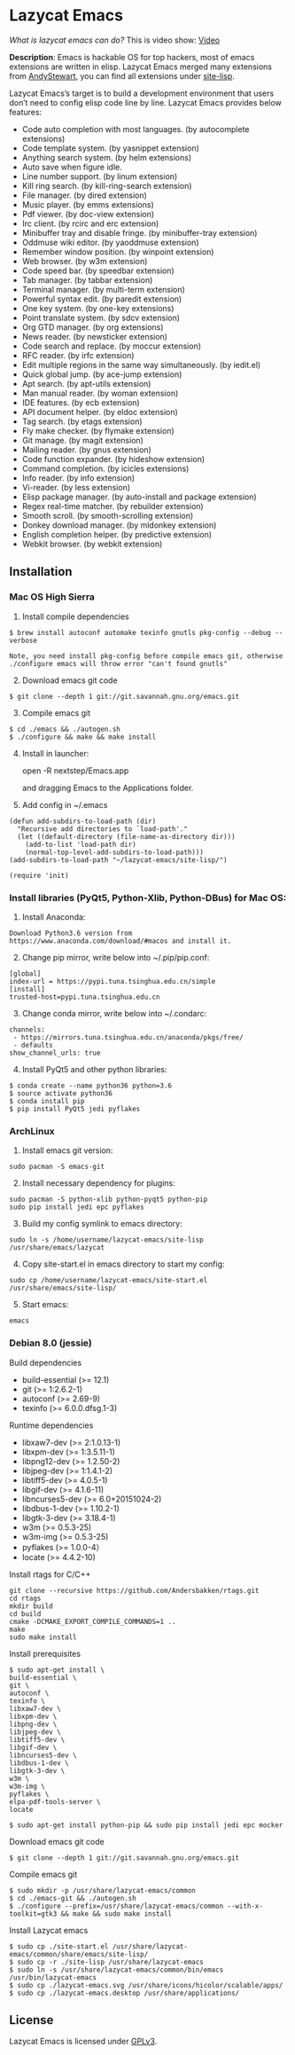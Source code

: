 # Lazycat Emacs

*What is lazycat emacs can do?*
This is video show: [Video](https://www.youtube.com/watch?v=ZA3uuflGtk8)

**Description**:
Emacs is hackable OS for top hackers, most of emacs extensions are written in elisp.
Lazycat Emacs merged many extensions from [AndyStewart](http://www.emacswiki.org/emacs/AndyStewart),
you can find all extensions under [site-lisp](https://github.com/manateelazycat/lazycat-emacs/tree/master/site-lisp).

Lazycat Emacs’s target is to build a development environment that users don’t need to config elisp code line by line.
Lazycat Emacs provides below features:

- Code auto completion with most languages. (by autocomplete extensions)
- Code template system. (by yasnippet extension)
- Anything search system. (by helm extensions)
- Auto save when figure idle.
- Line number support. (by linum extension)
- Kill ring search. (by kill-ring-search extension)
- File manager. (by dired extension)
- Music player. (by emms extensions)
- Pdf viewer. (by doc-view extension)
- Irc client. (by rcirc and erc extension)
- Minibuffer tray and disable fringe. (by minibuffer-tray extension)
- Oddmuse wiki editor. (by yaoddmuse extension)
- Remember window position. (by winpoint extension)
- Web browser. (by w3m extension)
- Code speed bar. (by speedbar extension)
- Tab manager. (by tabbar extension)
- Terminal manager. (by multi-term extension)
- Powerful syntax edit. (by paredit extension)
- One key system. (by one-key extensions)
- Point translate system. (by sdcv extension)
- Org GTD manager. (by org extensions)
- News reader. (by newsticker extension)
- Code search and replace. (by moccur extension)
- RFC reader. (by irfc extension)
- Edit multiple regions in the same way simultaneously. (by iedit.el)
- Quick global jump. (by ace-jump extension)
- Apt search. (by apt-utils extension)
- Man manual reader. (by woman extension)
- IDE features. (by ecb extension)
- API document helper. (by eldoc extension)
- Tag search. (by etags extension)
- Fly make checker. (by flymake extension)
- Git manage. (by magit extension)
- Mailing reader. (by gnus extension)
- Code function expander. (by hideshow extension)
- Command completion. (by icicles extensions)
- Info reader. (by info extension)
- Vi-reader. (by less extension)
- Elisp package manager. (by auto-install and package extension)
- Regex real-time matcher. (by rebuilder extension)
- Smooth scroll. (by smooth-scrolling extension)
- Donkey download manager. (by mldonkey extension)
- English completion helper. (by predictive extension)
- Webkit browser. (by webkit extension)

## Installation

### Mac OS High Sierra

1. Install compile dependencies
```
$ brew install autoconf automake texinfo gnutls pkg-config --debug --verbose
```
    Note, you need install pkg-config before compile emacs git, otherwise ./configure emacs will throw error "can't found gnutls"

2. Download emacs git code
```
$ git clone --depth 1 git://git.savannah.gnu.org/emacs.git
```

3. Compile emacs git
```
$ cd ./emacs && ./autogen.sh
$ ./configure && make && make install
```

4. Install in launcher:

    open -R nextstep/Emacs.app

    and dragging Emacs to the Applications folder.

5. Add config in ~/.emacs
```Elisp
(defun add-subdirs-to-load-path (dir)
  "Recursive add directories to `load-path'."
  (let ((default-directory (file-name-as-directory dir)))
    (add-to-list 'load-path dir)
    (normal-top-level-add-subdirs-to-load-path)))
(add-subdirs-to-load-path "~/lazycat-emacs/site-lisp/")

(require 'init)
```

### Install libraries (PyQt5, Python-Xlib, Python-DBus) for Mac OS:
1. Install Anaconda:
```
Download Python3.6 version from https://www.anaconda.com/download/#macos and install it.
```

2. Change pip mirror, write below into ~/.pip/pip.conf:
```
[global]
index-url = https://pypi.tuna.tsinghua.edu.cn/simple
[install]
trusted-host=pypi.tuna.tsinghua.edu.cn
```

3. Change conda mirror, write below into ~/.condarc:
```
channels:
 - https://mirrors.tuna.tsinghua.edu.cn/anaconda/pkgs/free/
 - defaults
show_channel_urls: true
```

4. Install PyQt5 and other python libraries:
```
$ conda create --name python36 python=3.6
$ source activate python36
$ conda install pip
$ pip install PyQt5 jedi pyflakes
```

### ArchLinux
1. Install emacs git version:
```
sudo pacman -S emacs-git
```

2. Install necessary dependency for plugins:
```
sudo pacman -S python-xlib python-pyqt5 python-pip
sudo pip install jedi epc pyflakes
```

3. Build my config symlink to emacs directory:
```
sudo ln -s /home/username/lazycat-emacs/site-lisp /usr/share/emacs/lazycat
```

4. Copy site-start.el in emacs directory to start my config:
```
sudo cp /home/username/lazycat-emacs/site-start.el /usr/share/emacs/site-lisp/
```

5. Start emacs:
```
emacs
```

### Debian 8.0 (jessie)

Build dependencies

- build-essential (>= 12.1)
- git (>= 1:2.6.2-1)
- autoconf (>= 2.69-9)
- texinfo (>= 6.0.0.dfsg.1-3)

Runtime dependencies

- libxaw7-dev (>= 2:1.0.13-1)
- libxpm-dev (>= 1:3.5.11-1)
- libpng12-dev (>= 1.2.50-2)
- libjpeg-dev (>= 1:1.4.1-2)
- libtiff5-dev (>= 4.0.5-1)
- libgif-dev (>= 4.1.6-11)
- libncurses5-dev (>= 6.0+20151024-2)
- libdbus-1-dev (>= 1.10.2-1)
- libgtk-3-dev (>= 3.18.4-1)
- w3m (>= 0.5.3-25)
- w3m-img (>= 0.5.3-25)
- pyflakes (>= 1.0.0-4）
- locate (>= 4.4.2-10)

Install rtags for C/C++
```
git clone --recursive https://github.com/Andersbakken/rtags.git
cd rtags
mkdir build
cd build
cmake -DCMAKE_EXPORT_COMPILE_COMMANDS=1 ..
make
sudo make install
```

Install prerequisites
```
$ sudo apt-get install \
build-essential \
git \
autoconf \
texinfo \
libxaw7-dev \
libxpm-dev \
libpng-dev \
libjpeg-dev \
libtiff5-dev \
libgif-dev \
libncurses5-dev \
libdbus-1-dev \
libgtk-3-dev \
w3m \
w3m-img \
pyflakes \
elpa-pdf-tools-server \
locate
```
```
$ sudo apt-get install python-pip && sudo pip install jedi epc mocker
```

Download emacs git code
```
$ git clone --depth 1 git://git.savannah.gnu.org/emacs.git
```

Compile emacs git
```
$ sudo mkdir -p /usr/share/lazycat-emacs/common
$ cd ./emacs-git && ./autogen.sh
$ ./configure --prefix=/usr/share/lazycat-emacs/common --with-x-toolkit=gtk3 && make && sudo make install
```

Install Lazycat emacs
```
$ sudo cp ./site-start.el /usr/share/lazycat-emacs/common/share/emacs/site-lisp/
$ sudo cp -r ./site-lisp /usr/share/lazycat-emacs
$ sudo ln -s /usr/share/lazycat-emacs/common/bin/emacs /usr/bin/lazycat-emacs
$ sudo cp ./lazycat-emacs.svg /usr/share/icons/hicolor/scalable/apps/
$ sudo cp ./lazycat-emacs.desktop /usr/share/applications/
```

## License

Lazycat Emacs is licensed under [GPLv3](LICENSE).
